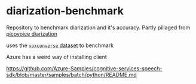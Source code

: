 # diarization-benchmark

Repository to benchmark diarization and it's accuracy.
Partly pillaged from [picovoice diarization](https://github.com/Picovoice/speaker-diarization-benchmark)

uses the [`voxconverse` dataset](https://github.com/joonson/voxconverse) to benchmark

Azure has a weird way of installing client

https://github.com/Azure-Samples/cognitive-services-speech-sdk/blob/master/samples/batch/python/README.md